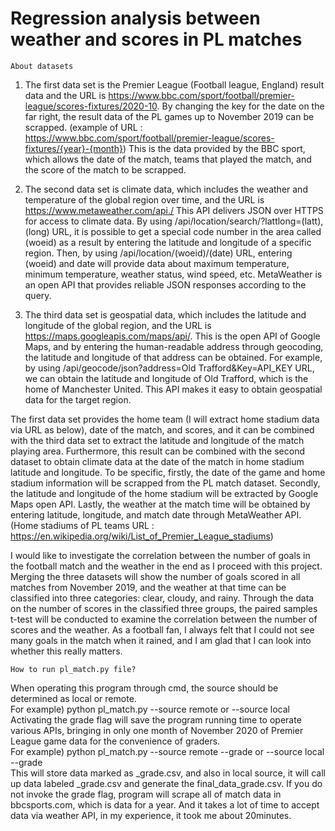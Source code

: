 # Regression analysis between weather and scores in PL matches

    About datasets
1. The first data set is the Premier League (Football league, England) result data and the URL is 
https://www.bbc.com/sport/football/premier-league/scores-fixtures/2020-10. By changing the key for the 
date on the far right, the result data of the PL games up to November 2019 can be scrapped. (example of 
URL : https://www.bbc.com/sport/football/premier-league/scores-fixtures/{year}-{month}) This is the 
data provided by the BBC sport, which allows the date of the match, teams that played the match, and the 
score of the match to be scrapped. 

2. The second data set is climate data, which includes the weather and temperature of the global 
region over time, and the URL is https://www.metaweather.com/api./ This API delivers JSON over 
HTTPS for access to climate data. By using /api/location/search/?lattlong=(latt),(long) URL, it is 
possible to get a special code number in the area called (woeid) as a result by entering the latitude and 
longitude of a specific region. Then, by using /api/location/(woeid)/(date) URL, entering (woeid) and date 
will provide data about maximum temperature, minimum temperature, weather status, wind speed, etc. 
MetaWeather is an open API that provides reliable JSON responses according to the query.

3. The third data set is geospatial data, which includes the latitude and longitude of the global region, 
and the URL is https://maps.googleapis.com/maps/api/. This is the open API of Google Maps, and by 
entering the human-readable address through geocoding, the latitude and longitude of that address can be 
obtained. For example, by using /api/geocode/json?address=Old Trafford&Key=API_KEY URL, we can 
obtain the latitude and longitude of Old Trafford, which is the home of Manchester United. This API 
makes it easy to obtain geospatial data for the target region.

 The first data set provides the home team (I will extract home stadium data via URL as below), 
date of the match, and scores, and it can be combined with the third data set to extract the latitude and 
longitude of the match playing area. Furthermore, this result can be combined with the second dataset to 
obtain climate data at the date of the match in home stadium latitude and longitude. To be specific, firstly, 
the date of the game and home stadium information will be scrapped from the PL match dataset. Secondly, 
the latitude and longitude of the home stadium will be extracted by Google Maps open API. Lastly, the 
weather at the match time will be obtained by entering latitude, longitude, and match date through 
MetaWeather API.
(Home stadiums of PL teams URL : https://en.wikipedia.org/wiki/List_of_Premier_League_stadiums)

 I would like to investigate the correlation between the number of goals in the football match and 
the weather in the end as I proceed with this project. Merging the three datasets will show the number of 
goals scored in all matches from November 2019, and the weather at that time can be classified into three 
categories: clear, cloudy, and rainy. Through the data on the number of scores in the classified three 
groups, the paired samples t-test will be conducted to examine the correlation between the number of 
scores and the weather. As a football fan, I always felt that I could not see many goals in the match when 
it rained, and I am glad that I can look into whether this really matters.

    How to run pl_match.py file?
When operating this program through cmd, the source should be determined as local or remote.\
For example) python pl_match.py --source remote or --source local\
Activating the grade flag will save the program running time to operate various APIs, bringing in only one month of November 2020 of Premier League game data for the convenience of graders.\
For example) python pl_match.py --source remote --grade or --source local --grade\
This will store data marked as _grade.csv, and also in local source, it will call up data labeled _grade.csv and generate the final_data_grade.csv.
If you do not invoke the grade flag, program will scrape all of match data in bbcsports.com, which is data for a year.
And it takes a lot of time to accept data via weather API, in my experience, it took me about 20minutes. 
